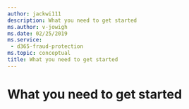 ```yaml
---
author: jackwi111
description: What you need to get started
ms.author: v-jowigh
ms.date: 02/25/2019
ms.service:
 - d365-fraud-protection
ms.topic: conceptual
title: What you need to get started
---
```



# What you need to get started
